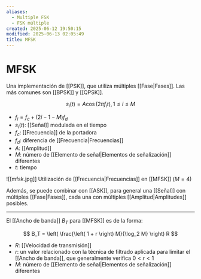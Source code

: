 ```yaml
---
aliases:
  - Multiple FSK
  - FSK múltiple
created: 2025-06-12 19:50:15
modified: 2025-06-13 02:05:49
title: MFSK
---
```


# MFSK

Una implementación de [[PSK]], que utiliza múltiples [[Fase|Fases]]. Las más comunes son [[BPSK]] y [[QPSK]].

$$
s_i \left( t \right) = A \cos \left( 2 \pi f_i t \right), 1 \leq i \leq M
$$

- $f_i = f_c + \left( 2i - 1 - M \right) f_d$
- $s_i \left( t \right)$: [[Señal]] modulada en el tiempo
- $f_c$: [[Frecuencia]] de la portadora
- $f_d$: diferencia de [[Frecuencia|Frecuencias]]
- $A$: [[Amplitud]]
- $M$: número de [[Elemento de señal|Elementos de señalización]] diferentes
- $t$: tiempo

![[mfsk.jpg]] Utilización de [[Frecuencia|Frecuencias]] en [[MFSK]] ($M = 4$)

Además, se puede combinar con [[ASK]], para general una [[Señal]] con múltiples [[Fase|Fases]], cada una con múltiples [[Amplitud|Amplitudes]] posibles.

---

El [[Ancho de banda]] $B_T$ para [[MFSK]] es de la forma:

$$
B_T = \left( \frac{\left( 1 + r \right) M}{\log_2 M} \right) R
$$

- $R$: [[Velocidad de transmisión]]
- $r$: un valor relacionado con la técnica de filtrado aplicada para limitar el [[Ancho de banda]], que generalmente verifica $0 < r < 1$
- $M$: número de [[Elemento de señal|Elementos de señalización]] diferentes
